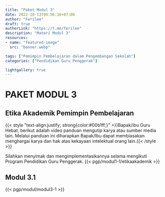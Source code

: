 ```yaml
---
title: "Paket Modul 3"
date: 2022-10-13T04:56:16+07:00
author: "Ferilee"
draft: true
authorLink: "https://t.me/ferilee"
description: "Materi Modul 3"
resources:
- name: "featured-image"
  src: "banner.webp"

tags: ["Pemimpin Pembelajaran dalam Pengembangan Sekolah"]
categories: ["Pendidikan Guru Penggerak"]

lightgallery: true
---
```

# PAKET MODUL 3
## Etika Akademik Pemimpin Pembelajaran
{{< style "text-align:justify; strong{color:#00b1ff;}" >}}Bapak/ibu Guru Hebat, berikut adalah video panduan mengutip karya atau sumber media lain. Melalui panduan ini diharapkan Bapak/Ibu dapat membiasakan menghargai karya dan hak atas kekayaan intelektual orang lain.{{< /style >}}

Silahkan menyimak dan mengimplementasikannya selama mengikuti Program Pendidikan Guru Penggerak.
{{< pgp/modul1-1/etikaakademik >}}

## Modul 3.1
{{< pgp/modul/modul3-1 >}}
